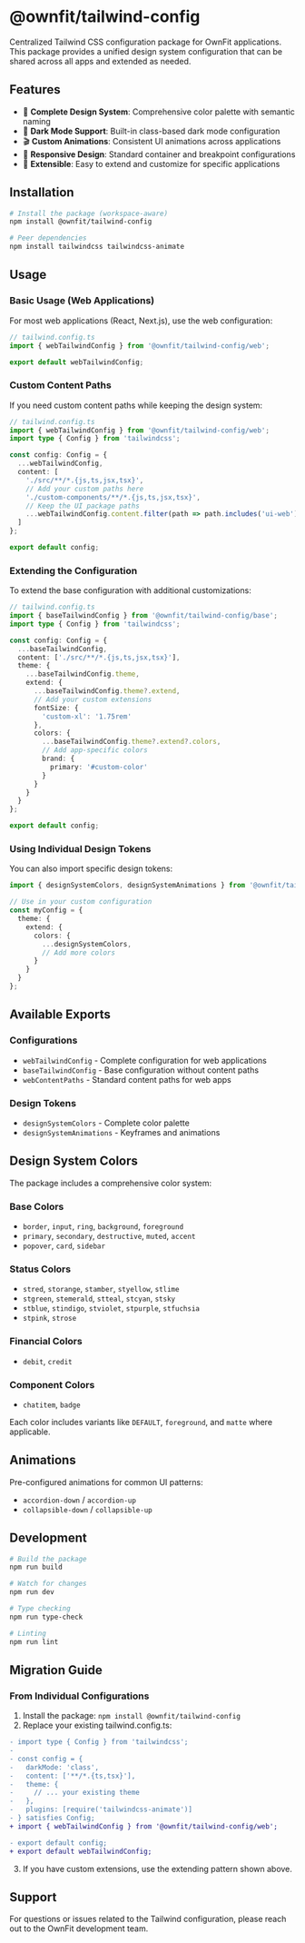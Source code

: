 # @ownfit/tailwind-config

Centralized Tailwind CSS configuration package for OwnFit applications. This package provides a unified design system configuration that can be shared across all apps and extended as needed.

## Features

- 🎨 **Complete Design System**: Comprehensive color palette with semantic naming
- 🌙 **Dark Mode Support**: Built-in class-based dark mode configuration
- 🎬 **Custom Animations**: Consistent UI animations across applications
- 📱 **Responsive Design**: Standard container and breakpoint configurations
- 🔧 **Extensible**: Easy to extend and customize for specific applications

## Installation

```bash
# Install the package (workspace-aware)
npm install @ownfit/tailwind-config

# Peer dependencies
npm install tailwindcss tailwindcss-animate
```

## Usage

### Basic Usage (Web Applications)

For most web applications (React, Next.js), use the web configuration:

```typescript
// tailwind.config.ts
import { webTailwindConfig } from '@ownfit/tailwind-config/web';

export default webTailwindConfig;
```

### Custom Content Paths

If you need custom content paths while keeping the design system:

```typescript
// tailwind.config.ts
import { webTailwindConfig } from '@ownfit/tailwind-config/web';
import type { Config } from 'tailwindcss';

const config: Config = {
  ...webTailwindConfig,
  content: [
    './src/**/*.{js,ts,jsx,tsx}',
    // Add your custom paths here
    './custom-components/**/*.{js,ts,jsx,tsx}',
    // Keep the UI package paths
    ...webTailwindConfig.content.filter(path => path.includes('ui-web'))
  ]
};

export default config;
```

### Extending the Configuration

To extend the base configuration with additional customizations:

```typescript
// tailwind.config.ts
import { baseTailwindConfig } from '@ownfit/tailwind-config/base';
import type { Config } from 'tailwindcss';

const config: Config = {
  ...baseTailwindConfig,
  content: ['./src/**/*.{js,ts,jsx,tsx}'],
  theme: {
    ...baseTailwindConfig.theme,
    extend: {
      ...baseTailwindConfig.theme?.extend,
      // Add your custom extensions
      fontSize: {
        'custom-xl': '1.75rem'
      },
      colors: {
        ...baseTailwindConfig.theme?.extend?.colors,
        // Add app-specific colors
        brand: {
          primary: '#custom-color'
        }
      }
    }
  }
};

export default config;
```

### Using Individual Design Tokens

You can also import specific design tokens:

```typescript
import { designSystemColors, designSystemAnimations } from '@ownfit/tailwind-config';

// Use in your custom configuration
const myConfig = {
  theme: {
    extend: {
      colors: {
        ...designSystemColors,
        // Add more colors
      }
    }
  }
};
```

## Available Exports

### Configurations
- `webTailwindConfig` - Complete configuration for web applications
- `baseTailwindConfig` - Base configuration without content paths
- `webContentPaths` - Standard content paths for web apps

### Design Tokens
- `designSystemColors` - Complete color palette
- `designSystemAnimations` - Keyframes and animations

## Design System Colors

The package includes a comprehensive color system:

### Base Colors
- `border`, `input`, `ring`, `background`, `foreground`
- `primary`, `secondary`, `destructive`, `muted`, `accent`
- `popover`, `card`, `sidebar`

### Status Colors
- `stred`, `storange`, `stamber`, `styellow`, `stlime`
- `stgreen`, `stemerald`, `stteal`, `stcyan`, `stsky`
- `stblue`, `stindigo`, `stviolet`, `stpurple`, `stfuchsia`
- `stpink`, `strose`

### Financial Colors
- `debit`, `credit`

### Component Colors
- `chatitem`, `badge`

Each color includes variants like `DEFAULT`, `foreground`, and `matte` where applicable.

## Animations

Pre-configured animations for common UI patterns:
- `accordion-down` / `accordion-up`
- `collapsible-down` / `collapsible-up`

## Development

```bash
# Build the package
npm run build

# Watch for changes
npm run dev

# Type checking
npm run type-check

# Linting
npm run lint
```

## Migration Guide

### From Individual Configurations

1. Install the package: `npm install @ownfit/tailwind-config`
2. Replace your existing tailwind.config.ts:

```diff
- import type { Config } from 'tailwindcss';
- 
- const config = {
-   darkMode: 'class',
-   content: ['**/*.{ts,tsx}'],
-   theme: {
-     // ... your existing theme
-   },
-   plugins: [require('tailwindcss-animate')]
- } satisfies Config;
+ import { webTailwindConfig } from '@ownfit/tailwind-config/web';

- export default config;
+ export default webTailwindConfig;
```

3. If you have custom extensions, use the extending pattern shown above.

## Support

For questions or issues related to the Tailwind configuration, please reach out to the OwnFit development team.
